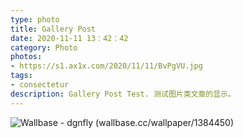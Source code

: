 ```yaml
---
type: photo
title: Gallery Post
date: 2020-11-11 13：42：42
category: Photo
photos:
- https://s1.ax1x.com/2020/11/11/BvPgVU.jpg
tags:
- consectetur
description: Gallery Post Test. 测试图片类文章的显示。
---
```


![Wallbase - dgnfly (wallbase.cc/wallpaper/1384450)](http://ww1.sinaimg.cn/large/81b78497jw1emfgts2pt4j21hc0u0k1c.jpg)
